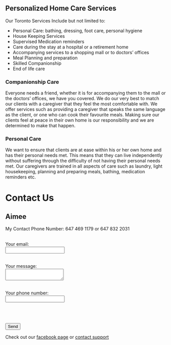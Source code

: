 ## Personalized Home Care Services 


Our Toronto Services Include but not limited to:
- Personal Care: bathing, dressing, foot care, personal hygiene
- House Keeping Services
- Supervised Medication reminders
- Care during the stay at a hospital or a retirement home
- Accompanying services to a shopping mall or to doctors’ offices
- Meal Planning and preparation
- Skilled Companionship
- End of life care

### Companionship Care

Everyone needs a friend, whether it is for accompanying them to the mall or the doctors’ offices, we have you covered. We do our very best to match our clients with a caregiver that they feel the most comfortable with. We offer services such as providing a caregiver that speaks the same language as the client, or one who can cook their favourite meals. Making sure our clients feel at peace in their own home is our responsibility and we are determined to make that happen.


### Personal Care

We want to ensure that clients are at ease within his or her own home and has their personal needs met. This means that they can live independently without suffering through the difficulty of not having their personal needs met. Our caregivers are trained in all aspects of care such as laundry, light housekeeping, planning and preparing meals, bathing, medication reminders etc.

# Contact Us
## Aimee

My Contact Phone Number: 647 469 1179  or 647 832 2031

<!-- modify this form HTML and place wherever you want your form -->

<form
  action="https://formspree.io/f/xrgokwvg"
  method="POST"
>

  <br><label>
    Your email:
    <br><input type="text" name="_replyto">
  </label>

  <br><label>
    Your message:
    <br><textarea name="message"></textarea>
  </label>
  <!-- your other form fields go here -->
  <br><label>
    Your phone number:
    <br><input type="text" name="phone">
  </label>

  <br><br><br><button type="submit">Send</button>
</form>

Check out our [facebook page](https://facebook.com) or [contact support](https://github.com/contact) 
